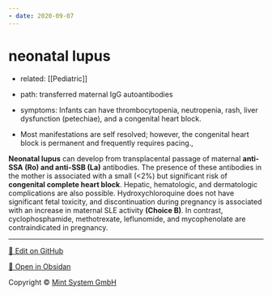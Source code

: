 ```yaml
---
- date: 2020-09-07
---
```


# neonatal lupus

- related: [[Pediatric]]

- path: transferred maternal IgG autoantibodies

- symptoms: Infants can have thrombocytopenia, neutropenia, rash, liver dysfunction (petechiae), and a congenital heart block.

- Most manifestations are self resolved; however, the congenital heart block is permanent and frequently requires pacing.,

**Neonatal lupus** can develop from transplacental passage of maternal **anti-SSA (Ro) and anti-SSB (La)** antibodies.  The presence of these antibodies in the mother is associated with a small (<2%) but significant risk of **congenital complete heart block**.  Hepatic, hematologic, and dermatologic complications are also possible.  Hydroxychloroquine does not have significant fetal toxicity, and discontinuation during pregnancy is associated with an increase in maternal SLE activity **(Choice B)**.  In contrast, cyclophosphamide, methotrexate, leflunomide, and mycophenolate are contraindicated in pregnancy.


<hr>

[📝 Edit on GitHub](https://github.com/Mint-System/Knowledge/blob/master/neonatal%20lupus.md)

[📂 Open in Obsidan](obsidian://open?vault=Knowledge%20Mint%20System&file=neonatal%20lupus.md ':target=_self')

<footer>Copyright © <a href="https://www.mint-system.ch/">Mint System GmbH</a></footer>